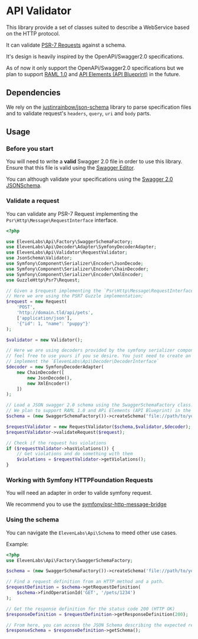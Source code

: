 # API Validator

This library provide a set of classes suited to describe a WebService based on the HTTP protocol.

It can validate [PSR-7 Requests](http://www.php-fig.org/psr/psr-7/) against a schema.

It's design is heavily inspired by the OpenAPI/Swagger2.0 specifications.

As of now it only support the OpenAPi/Swagger2.0 specifications but we plan to 
support [RAML 1.0](https://github.com/raml-org/raml-spec/blob/master/versions/raml-10/raml-10.md/) 
and [API Elements (API Blueprint)](https://github.com/apiaryio/api-elements) in the future.

## Dependencies

We rely on the [justinrainbow/json-schema](https://github.com/justinrainbow/json-schema) library 
to parse specification files and to validate request's `headers`, `query`, `uri` and `body` parts.

## Usage

### Before you start

You will need to write a **valid** Swagger 2.0 file in order to use this library. Ensure that this file is valid using 
the [Swagger Editor](http://editor.swagger.io/). 

You can although validate your specifications 
using the [Swagger 2.0 JSONSchema](https://github.com/OAI/OpenAPI-Specification/blob/master/schemas/v2.0/schema.json).

### Validate a request

You can validate any PSR-7 Request implementing the `Psr\Http\Message\RequestInterface` interface.

```php
<?php

use ElevenLabs\Api\Factory\SwaggerSchemaFactory;
use ElevenLabs\Api\Decoder\Adapter\SymfonyDecoderAdapter;
use ElevenLabs\Api\Validator\RequestValidator;
use JsonSchema\Validator;
use Symfony\Component\Serializer\Encoder\JsonDecode;
use Symfony\Component\Serializer\Encoder\ChainDecoder;
use Symfony\Component\Serializer\Encoder\XmlEncoder;
use GuzzleHttp\Psr7\Request;

// Given a $request implementing the `Psr\Http\Message\RequestInterface`
// Here we are using the PSR7 Guzzle implementation;
$request = new Request(
    'POST', 
    'http://domain.tld/api/pets',
    ['application/json'],
    '{"id": 1, "name": "puppy"}'
);

$validator = new Validator();

// Here we are using decoders provided by the symfony serializer component
// feel free to use yours if you se desire. You just need to create an adapter that 
// implement the `ElevenLabs\Api\Decoder\DecoderInterface` 
$decoder = new SymfonyDecoderAdapter(
    new ChainDecoder([
        new JsonDecode(),
        new XmlEncoder()
    ])  
);

// Load a JSON swagger 2.0 schema using the SwaggerSchemaFactory class.
// We plan to support RAML 1.0 and APi Elements (API Blueprint) in the future.
$schema = (new SwaggerSchemaFactory())->createSchema('file://path/to/your/swagger.json');

$requestValidator = new RequestValidator($schema,$validator,$decoder);
$requestValidator->validateRequest($request);

// Check if the request has violations
if ($requestValidator->hasViolations()) {
    // Get violations and do something with them
    $violations = $requestValidator->getViolations();
}
```

### Working with Symfony HTTPFoundation Requests

You will need an adapter in order to valide symfony request.

We recommend you to use the [symfony/psr-http-message-bridge](https://github.com/symfony/psr-http-message-bridge)

### Using the schema

You can navigate the `ElevenLabs\Api\Schema` to meed other use cases.

Example:

```php
<?php
use ElevenLabs\Api\Factory\SwaggerSchemaFactory;

$schema = (new SwaggerSchemaFactory())->createSchema('file://path/to/your/swagger.json');

// Find a request definition from an HTTP method and a path.
$requestDefinition = $schema->getRequestDefinition(
    $schema->findOperationId('GET', '/pets/1234')
);

// Get the response definition for the status code 200 (HTTP OK)
$responseDefinition = $requestDefinition->getResponseDefinition(200);

// From here, you can access the JSON Schema describing the expected response
$responseSchema = $responseDefinition->getSchema();
```




